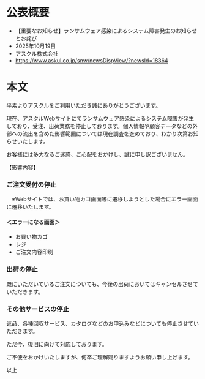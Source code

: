 # 公表概要
- 【重要なお知らせ】ランサムウェア感染によるシステム障害発生のお知らせとお詫び
- 2025年10月19日
- アスクル株式会社
- https://www.askul.co.jp/snw/newsDispView/?newsId=18364

# 本文
平素よりアスクルをご利用いただき誠にありがとうございます。

現在、アスクルWebサイトにてランサムウェア感染によるシステム障害が発生しており、受注、出荷業務を停止しております。個人情報や顧客データなどの外部への流出を含めた影響範囲については現在調査を進めており、わかり次第お知らせいたします。

お客様には多大なるご迷惑、ご心配をおかけし、誠に申し訳ございません。

【影響内容】
### ご注文受付の停止
　※Webサイトでは、お買い物カゴ画面等に遷移しようとした場合にエラー画面に遷移いたします。

#### ＜エラーになる画面＞
- お買い物カゴ
- レジ
- ご注文内容印刷

### 出荷の停止
既にいただいているご注文についても、今後の出荷においてはキャンセルさせていただきます。

### その他サービスの停止
返品、各種回収サービス、カタログなどのお申込みなどについても停止させていただきます。

ただ今、復旧に向けて対応しております。

ご不便をおかけいたしますが、何卒ご理解賜りますようお願い申し上げます。


以上
